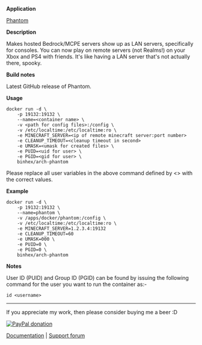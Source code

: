 **Application**

[Phantom](https://github.com/jhead/phantom)

**Description**

Makes hosted Bedrock/MCPE servers show up as LAN servers, specifically for consoles. You can now play on remote servers (not Realms!) on your Xbox and PS4 with friends. It's like having a LAN server that's not actually there, spooky.

**Build notes**

Latest GitHub release of Phantom.

**Usage**
```
docker run -d \
    -p 19132:19132 \ 
    --name=<container name> \
    -v <path for config files>:/config \
    -v /etc/localtime:/etc/localtime:ro \
    -e MINECRAFT_SERVER=<ip of remote minecraft server:port number>
    -e CLEANUP_TIMEOUT=<cleanup timeout in second>
    -e UMASK=<umask for created files> \
    -e PUID=<uid for user> \
    -e PGID=<gid for user> \
    binhex/arch-phantom
```
Please replace all user variables in the above command defined by <> with the correct values.

**Example**
```
docker run -d \
    -p 19132:19132 \ 
    --name=phantom \
    -v /apps/docker/phantom:/config \
    -v /etc/localtime:/etc/localtime:ro \
    -e MINECRAFT_SERVER=1.2.3.4:19132
    -e CLEANUP_TIMEOUT=60
    -e UMASK=000 \
    -e PUID=0 \
    -e PGID=0 \
    binhex/arch-phantom
```

**Notes**

User ID (PUID) and Group ID (PGID) can be found by issuing the following command for the user you want to run the container as:-

```
id <username>
```
___
If you appreciate my work, then please consider buying me a beer  :D

[![PayPal donation](https://www.paypal.com/en_US/i/btn/btn_donate_SM.gif)](https://www.paypal.com/cgi-bin/webscr?cmd=_s-xclick&hosted_button_id=MM5E27UX6AUU4)

[Documentation](https://github.com/binhex/documentation) | [Support forum](http://lime-technology.com/forum/index.php?topic=45837.0)
